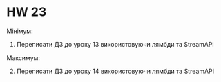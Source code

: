 # HW 23
<p>

Мінімум:
  
1. Переписати ДЗ до уроку 13 використовуючи лямбди та StreamAPI

Максимум:
  
2. Переписати ДЗ до уроку 14 використовуючи лямбди та StreamAPI 

</p>
